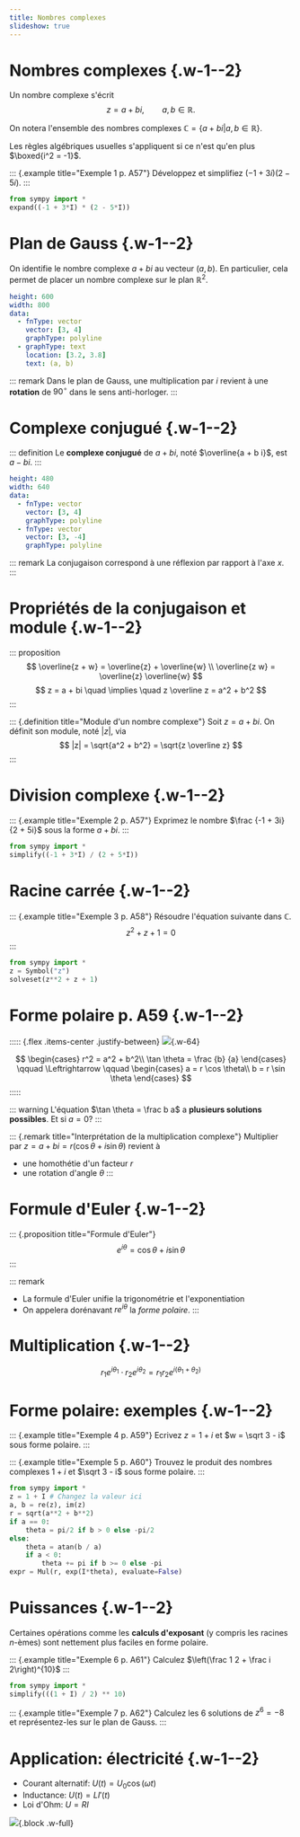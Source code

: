 ```yaml
---
title: Nombres complexes
slideshow: true
---
```


# Nombres complexes {.w-1--2} 

Un nombre complexe s'écrit
$$
z = a + b i,
\qquad a, b \in \mathbb R.
$$

On notera l'ensemble des nombres complexes $\mathbb C = \{a + bi | a, b \in \mathbb R\}$.

Les règles algébriques usuelles s'appliquent
si ce n'est qu'en plus $\boxed{i^2 = -1}$.

::: {.example title="Exemple 1 p. A57"}
Développez et simplifiez $(-1 + 3i) (2 - 5i)$.
:::

~~~ python {.run}
from sympy import *
expand((-1 + 3*I) * (2 - 5*I))
~~~

# Plan de Gauss {.w-1--2}

On identifie le nombre complexe $a + bi$ au vecteur $(a, b)$.
En particulier, cela permet de placer un nombre complexe sur le plan $\mathbb R^2$.

~~~ yaml {.plot}
height: 600
width: 800
data:
  - fnType: vector
    vector: [3, 4]
    graphType: polyline
  - graphType: text
    location: [3.2, 3.8]
    text: (a, b)
~~~

::: remark
Dans le plan de Gauss,
une multiplication par $i$ revient à une **rotation** de $90^\circ$ dans le sens anti-horloger.
:::

# Complexe conjugué {.w-1--2}

::: definition
Le **complexe conjugué** de $a + bi$, noté $\overline{a + b i}$, est $a - bi$.
:::

~~~ yaml {.plot}
height: 480
width: 640
data:
  - fnType: vector
    vector: [3, 4]
    graphType: polyline
  - fnType: vector
    vector: [3, -4]
    graphType: polyline
~~~

::: remark
La conjugaison correspond à une réflexion par rapport à l'axe $x$.
:::

# Propriétés de la conjugaison et module {.w-1--2}

::: proposition
$$
\overline{z + w} = \overline{z} + \overline{w} \\
\overline{z w} = \overline{z} \overline{w}
$$
$$
z = a + bi \quad \implies \quad z \overline z = a^2 + b^2
$$
:::

::: {.definition title="Module d'un nombre complexe"}
Soit $z = a + bi$.
On définit son module, noté $|z|$, via
$$
|z| = \sqrt{a^2 + b^2} = \sqrt{z \overline z}
$$
:::

# Division complexe {.w-1--2}

::: {.example title="Exemple 2 p. A57"}
Exprimez le nombre $\frac {-1 + 3i} {2 + 5i}$ sous la forme $a + bi$.
:::

~~~ python {.run}
from sympy import *
simplify((-1 + 3*I) / (2 + 5*I))
~~~

# Racine carrée {.w-1--2}

::: {.example title="Exemple 3 p. A58"}
Résoudre l'équation suivante dans $\mathbb C$.
$$z^2 + z + 1 = 0$$
:::

~~~ python {.run}
from sympy import *
z = Symbol("z")
solveset(z**2 + z + 1)
~~~

# Forme polaire p. A59 {.w-1--2}


::::: {.flex .items-center .justify-between}
![](/images/complex_polar_form.svg){.w-64}

$$
\begin{cases}
r^2 = a^2 + b^2\\
\tan \theta = \frac {b} {a}
\end{cases}
\qquad
\Leftrightarrow
\qquad
\begin{cases}
a = r \cos \theta\\
b = r \sin \theta
\end{cases}
$$
:::::

::: warning
L'équation $\tan \theta = \frac b a$ a **plusieurs solutions possibles**.
Et si $a = 0$?
:::

::: {.remark title="Interprétation de la multiplication complexe"}
Multiplier par $z = a + b i = r(\cos \theta + i \sin \theta)$ revient à

- une homothétie d'un facteur $r$
- une rotation d'angle $\theta$
:::

# Formule d'Euler {.w-1--2}

::: {.proposition title="Formule d'Euler"}
$$
e^{i \theta} = \cos \theta + i \sin \theta
$$
:::

::: remark
- La formule d'Euler unifie la trigonométrie et l'exponentiation
- On appelera dorénavant $r e^{i \theta}$ la *forme polaire*.
:::

# Multiplication {.w-1--2}

$$
r_1 e^{i \theta_1}
\cdot
r_2 e^{i \theta_2}
= r_1 r_2 e^{i (\theta_1 + \theta_2)}
$$

<Geogebra id="qtkwq63r" />

# Forme polaire: exemples {.w-1--2}

::: {.example title="Exemple 4 p. A59"}
Ecrivez $z = 1 + i$ et $w = \sqrt 3 - i$ sous forme polaire.
:::

::: {.example title="Exemple 5 p. A60"}
Trouvez le produit des nombres complexes $1 + i$ et $\sqrt 3 - i$ sous forme polaire.
:::

~~~ python {.run}
from sympy import *
z = 1 + I # Changez la valeur ici
a, b = re(z), im(z)
r = sqrt(a**2 + b**2)
if a == 0:
    theta = pi/2 if b > 0 else -pi/2
else:
    theta = atan(b / a)
    if a < 0:
        theta += pi if b >= 0 else -pi
expr = Mul(r, exp(I*theta), evaluate=False)
~~~

# Puissances {.w-1--2}

Certaines opérations comme les **calculs d'exposant** (y compris les racines $n$-èmes) sont nettement plus faciles en forme polaire.

::: {.example title="Exemple 6 p. A61"}
Calculez $\left(\frac 1 2 + \frac i 2\right)^{10}$
:::

~~~ python {.run}
from sympy import *
simplify(((1 + I) / 2) ** 10)
~~~

::: {.example title="Exemple 7 p. A62"}
Calculez les 6 solutions de $z^6 = -8$ et
représentez-les sur le plan de Gauss.
:::

# Application: électricité {.w-1--2}

- Courant alternatif: $U(t) = U_0 \cos(\omega t)$
- Inductance: $U(t) = L I'(t)$
- Loi d'Ohm: $U = R I$

![](http://hyperphysics.phy-astr.gsu.edu/hbase/electric/imgele/ind.png){.block .w-full}